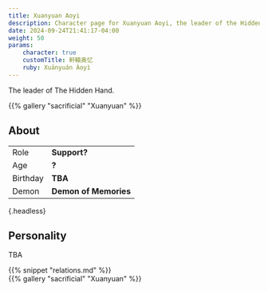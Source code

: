 ```yaml
---
title: Xuanyuan Aoyi
description: Character page for Xuanyuan Aoyi, the leader of the Hidden Hand, from Sacrificial
date: 2024-09-24T21:41:17-04:00
weight: 50
params:
    character: true
    customTitle: 軒轅奥忆
    ruby: Xuānyuán Àoyì
---
```


The leader of The Hidden Hand.

<!--more-->

<section class="gallery">
{{% gallery "sacrificial" "Xuanyuan" %}}
</section>

<section class="info">

## About

<div class="about-box">

|          |                 |
| -------- | --------------- |
| Role     | **Support?** |
| Age      | **?**          |
| Birthday | **TBA**         |
| Demon    | **Demon of Memories**        |
{.headless}

</div>

## Personality

TBA

</section>
<section class="relations">
{{% snippet "relations.md" %}}
</section>
<section class="gallery">
{{% gallery "sacrificial" "Xuanyuan" %}}
</section>
<section class="extra">
</section>
